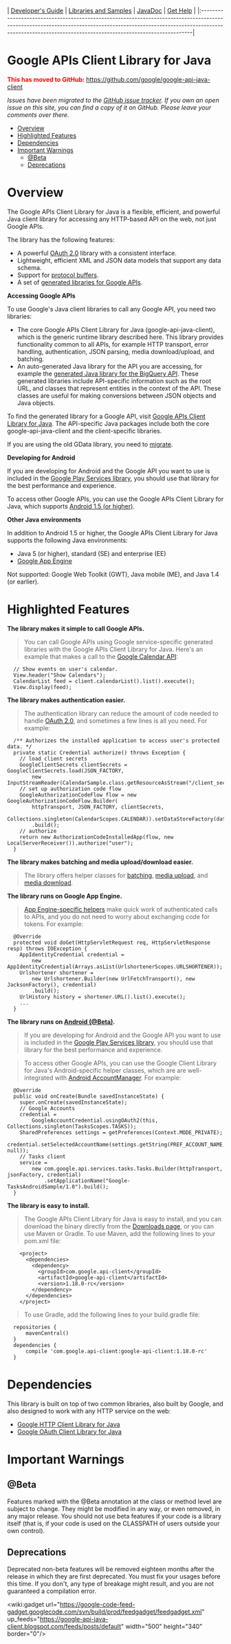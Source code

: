 | [Developer's Guide](DeveloperGuide.md) | [Libraries and Samples](https://developers.google.com/api-client-library/java/apis/) | [JavaDoc](http://javadoc.google-api-java-client.googlecode.com/hg/index.html) | [Get Help](Support.md) |
|:---------------------------------------------------------------------------------------------------------------------------------------------------------------------------------------------------------------------------------------|

# Google APIs Client Library for Java  #

<font color='red'><b>This has moved to GitHub:</b></font> https://github.com/google/google-api-java-client

_Issues have been migrated to the [GitHub issue tracker](https://github.com/google/google-api-java-client/issues). If you own an open issue on this site, you can find a copy of it on GitHub. Please leave your comments over there._

  * [Overview](#Overview.md)
  * [Highlighted Features](#Highlighted_Features.md)
  * [Dependencies](#Dependencies.md)
  * [Important Warnings](#Important_Warnings.md)
    * [@Beta](#@Beta.md)
    * [Deprecations](#Deprecations.md)

# Overview #

The Google APIs Client Library for Java is a flexible, efficient, and powerful Java client library for accessing any HTTP-based API on the web, not just Google APIs.

The library has the following features:
  * A powerful [OAuth 2.0](http://code.google.com/p/google-api-java-client/wiki/OAuth2) library with a consistent interface.
  * Lightweight, efficient XML and JSON data models that support any data schema.
  * Support for [protocol buffers](https://code.google.com/p/protobuf/).
  * A set of [generated libraries for Google APIs](https://developers.google.com/api-client-library/java/apis/).

**Accessing Google APIs**

To use Google's Java client libraries to call any Google API, you need two libraries:

  * The core Google APIs Client Library for Java (google-api-java-client), which is the generic runtime library described here. This library provides functionality common to all APIs, for example HTTP transport, error handling, authentication, JSON parsing, media download/upload, and batching.
  * An auto-generated Java library for the API you are accessing, for example the [generated Java library for the BigQuery API](https://code.google.com/p/google-api-java-client/source/browse/bigquery-appengine-sample/?repo=samples#bigquery-appengine-sample%2Fsrc%2Fmain%2Fjava%2Fcom%2Fgoogle%2Fapi%2Fclient%2Fsample%2Fbigquery%2Fappengine%2Fdashboard%253Fstate%253Dclosed). These generated libraries include API-specific information such as the root URL, and classes that represent entities in the context of the API. These classes are useful for making conversions between JSON objects and Java objects.

To find the generated library for a Google API, visit [Google APIs Client Library for Java](https://developers.google.com/api-client-library/java/apis/). The API-specific Java packages include both the core google-api-java-client and the client-specific libraries.

If you are using the old GData library, you need to [migrate](http://code.google.com/p/gdata-java-client/wiki/MigratingToGoogleApiJavaClient).

**Developing for Android**

If you are developing for Android and the Google API you want to use is included in the [Google Play Services library](https://developer.android.com/google/play-services/index.html), you should use that library for the best performance and experience.

To access other Google APIs, you can use the Google APIs Client Library for Java, which supports [Android 1.5 (or higher)](Android.md).

**Other Java environments**

In addition to Android 1.5 or higher, the Google APIs Client Library for Java supports the following Java environments:
  * Java 5 (or higher), standard (SE) and enterprise (EE)
  * [Google App Engine](GoogleAppEngine.md)

Not supported: Google Web Toolkit (GWT), Java mobile (ME), and Java 1.4 (or earlier).

# Highlighted Features #
**The library makes it simple to call Google APIs.**

> You can call Google APIs using Google service-specific generated libraries with the Google APIs Client Library for Java. Here's an example that makes a call to the [Google Calendar API](https://developers.google.com/google-apps/calendar/):

```
  // Show events on user's calendar.
  View.header("Show Calendars");
  CalendarList feed = client.calendarList().list().execute();
  View.display(feed); 
```

**The library makes authentication easier.**

> The authentication library can reduce the amount of code needed to handle [OAuth 2.0](OAuth2.md), and sometimes a few lines is all you need. For example:

```
  /** Authorizes the installed application to access user's protected data. */
  private static Credential authorize() throws Exception {
    // load client secrets
    GoogleClientSecrets clientSecrets = GoogleClientSecrets.load(JSON_FACTORY,
        new InputStreamReader(CalendarSample.class.getResourceAsStream("/client_secrets.json")));
    // set up authorization code flow
    GoogleAuthorizationCodeFlow flow = new GoogleAuthorizationCodeFlow.Builder(
        httpTransport, JSON_FACTORY, clientSecrets,
        Collections.singleton(CalendarScopes.CALENDAR)).setDataStoreFactory(dataStoreFactory)
        .build();
    // authorize
    return new AuthorizationCodeInstalledApp(flow, new LocalServerReceiver()).authorize("user");
  } 
```
**The library makes batching and media upload/download easier.**

> The library offers helper classes for [batching](Batch.md), [media upload](MediaUpload.md), and [media download](MediaDownload.md).

**The library runs on Google App Engine.**

> [App Engine-specific helpers](GoogleAppEngine.md) make quick work of authenticated calls to APIs, and you do not need to worry about exchanging code for tokens. For example:

```
  @Override
  protected void doGet(HttpServletRequest req, HttpServletResponse resp) throws IOException {
    AppIdentityCredential credential =
        new AppIdentityCredential(Arrays.asList(UrlshortenerScopes.URLSHORTENER));
    Urlshortener shortener =
        new Urlshortener.Builder(new UrlFetchTransport(), new JacksonFactory(), credential)
        .build();
    UrlHistory history = shortener.URL().list().execute();
    ...
  } 
```

**The library runs on [Android (@Beta)](#@Beta.md).**

> If you are developing for Android and the Google API you want to use is included in the [Google Play Services library](https://developer.android.com/google/play-services/index.html), you should use that library for the best performance and experience.

> To access other Google APIs, you can use the Google Client Library for Java's Android-specific helper classes, which are are well-integrated with [Android AccountManager](http://developer.android.com/reference/android/accounts/AccountManager.html). For example:

```
  @Override
  public void onCreate(Bundle savedInstanceState) {
    super.onCreate(savedInstanceState);
    // Google Accounts
    credential =
        GoogleAccountCredential.usingOAuth2(this, Collections.singleton(TasksScopes.TASKS));
    SharedPreferences settings = getPreferences(Context.MODE_PRIVATE);
    credential.setSelectedAccountName(settings.getString(PREF_ACCOUNT_NAME, null));
    // Tasks client
    service =
        new com.google.api.services.tasks.Tasks.Builder(httpTransport, jsonFactory, credential)
            .setApplicationName("Google-TasksAndroidSample/1.0").build();
  } 
```

**The library is easy to install.**

> The Google APIs Client Library for Java is easy to install, and you can download the binary directly from the [Downloads page](Downloads.md), or you can use Maven or Gradle.
> To use Maven, add the following lines to your pom.xml file:

```
    <project>
      <dependencies>
        <dependency>
          <groupId>com.google.api-client</groupId>
          <artifactId>google-api-client</artifactId>
          <version>1.18.0-rc</version>
        </dependency>
      </dependencies>
    </project> 
```

> To use Gradle, add the following lines to your build.gradle file:

```
  repositories {
      mavenCentral()
  }
  dependencies {
      compile 'com.google.api-client:google-api-client:1.18.0-rc'
  }
```

# Dependencies #
This library is built on top of two common libraries, also built by Google, and also designed to work with any HTTP service on the web:
  * [Google HTTP Client Library for Java](http://code.google.com/p/google-http-java-client/)
  * [Google OAuth Client Library for Java](http://code.google.com/p/google-oauth-java-client/)

# Important Warnings #

## @Beta ##

Features marked with the @Beta annotation at the class or method level are subject to change. They might be modified in any way, or even removed, in any major release. You should not use beta features if your code is a library itself (that is, if your code is used on the CLASSPATH of users outside your own control).

## Deprecations ##

Deprecated non-beta features will be removed eighteen months after the release in which they are first deprecated. You must fix your usages before this time. If you don't, any type of breakage might result, and you are not guaranteed a compilation error.


<wiki:gadget url="https://google-code-feed-gadget.googlecode.com/svn/build/prod/feedgadget/feedgadget.xml" up\_feeds="https://google-api-java-client.blogspot.com/feeds/posts/default" width="500" height="340" border="0"/>